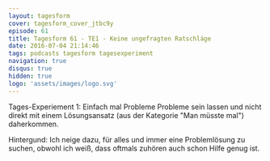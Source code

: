 ```yaml
---
layout: tagesform
cover: tagesform_cover_jtbc9y
episode: 61
title: Tagesform 61 - TE1 - Keine ungefragten Ratschläge
date: 2016-07-04 21:14:46
tags: podcasts tagesform tagesexperiment
navigation: true
disqus: true
hidden: true
logo: 'assets/images/logo.svg'
---
```


Tages-Experiement 1:
Einfach mal Probleme Probleme sein lassen und nicht 
direkt mit einem Lösungsansatz (aus der Kategorie
"Man müsste mal") daherkommen.

<!-- more -->

Hintergund: Ich neige dazu, für alles und immer
eine Problemlösung zu suchen, obwohl ich weiß, dass oftmals
zuhören auch schon Hilfe genug ist.
